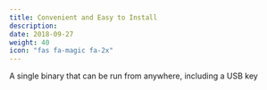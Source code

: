 ```yaml
---
title: Convenient and Easy to Install
description:
date: 2018-09-27
weight: 40
icon: "fas fa-magic fa-2x"
---
```

A single binary that can be run from anywhere, including a USB key
